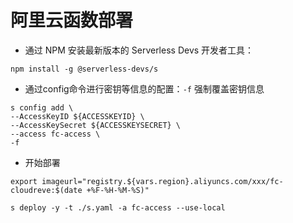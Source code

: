 # 阿里云函数部署

- 通过 NPM 安装最新版本的 Serverless Devs 开发者工具：

```shell
npm install -g @serverless-devs/s
```

- 通过config命令进行密钥等信息的配置：`-f` 强制覆盖密钥信息

```shell
s config add \
--AccessKeyID ${ACCESSKEYID} \
--AccessKeySecret ${ACCESSKEYSECRET} \
--access fc-access \
-f
```

- 开始部署

```shell script
export imageurl="registry.${vars.region}.aliyuncs.com/xxx/fc-cloudreve:$(date +%F-%H-%M-%S)"

s deploy -y -t ./s.yaml -a fc-access --use-local
```


